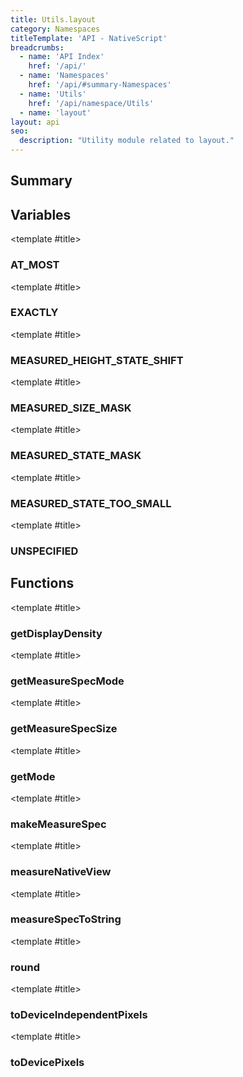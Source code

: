 ```yaml
---
title: Utils.layout
category: Namespaces
titleTemplate: 'API - NativeScript'
breadcrumbs:
  - name: 'API Index'
    href: '/api/'
  - name: 'Namespaces'
    href: '/api/#summary-Namespaces'
  - name: 'Utils'
    href: '/api/namespace/Utils'
  - name: 'layout'
layout: api
seo:
  description: "Utility module related to layout."
---
```


<!-- This page is auto generated, do not edit manually. -->
<!-- Run "yarn generate:api-docs" to regenerate -->

<script setup lang="ts">
  import { provide } from "vue";
  import API_DATA from "./Utils-layout.data.json";
  
  provide('API_DATA', API_DATA);
</script>

<APIRefHierarchy v-once />

<APIRefComment commentBase64="eyJibG9ja1RhZ3MiOltdLCJtb2RpZmllclRhZ3MiOnt9LCJzdW1tYXJ5IjpbeyJraW5kIjoidGV4dCIsInRleHQiOiJVdGlsaXR5IG1vZHVsZSByZWxhdGVkIHRvIGxheW91dC4ifV19" v-once />

## <Heading ignore>Summary</Heading>

<APIRefSummary v-once />

## Variables

<div class="isConst">

<APIRef for="2640" v-once>

<template #title>

### AT_MOST

</template>

</APIRef>

</div>

<div class="isConst">

<APIRef for="2639" v-once>

<template #title>

### EXACTLY

</template>

</APIRef>

</div>

<div class="isConst">

<APIRef for="2634" v-once>

<template #title>

### MEASURED_HEIGHT_STATE_SHIFT

</template>

</APIRef>

</div>

<div class="isConst">

<APIRef for="2635" v-once>

<template #title>

### MEASURED_SIZE_MASK

</template>

</APIRef>

</div>

<div class="isConst">

<APIRef for="2636" v-once>

<template #title>

### MEASURED_STATE_MASK

</template>

</APIRef>

</div>

<div class="isConst">

<APIRef for="2637" v-once>

<template #title>

### MEASURED_STATE_TOO_SMALL

</template>

</APIRef>

</div>

<div class="isConst">

<APIRef for="2638" v-once>

<template #title>

### UNSPECIFIED

</template>

</APIRef>

</div>

## Functions

<div class="">

<APIRef for="2610" v-once>

<template #title>

### getDisplayDensity

</template>

</APIRef>

</div>

<div class="">

<APIRef for="2600" v-once>

<template #title>

### getMeasureSpecMode

</template>

</APIRef>

</div>

<div class="">

<APIRef for="2603" v-once>

<template #title>

### getMeasureSpecSize

</template>

</APIRef>

</div>

<div class="">

<APIRef for="2597" v-once>

<template #title>

### getMode

</template>

</APIRef>

</div>

<div class="">

<APIRef for="2606" v-once>

<template #title>

### makeMeasureSpec

</template>

</APIRef>

</div>

<div class="">

<APIRef for="2621" v-once>

<template #title>

### measureNativeView

</template>

</APIRef>

</div>

<div class="">

<APIRef for="2631" v-once>

<template #title>

### measureSpecToString

</template>

</APIRef>

</div>

<div class="">

<APIRef for="2618" v-once>

<template #title>

### round

</template>

</APIRef>

</div>

<div class="">

<APIRef for="2615" v-once>

<template #title>

### toDeviceIndependentPixels

</template>

</APIRef>

</div>

<div class="">

<APIRef for="2612" v-once>

<template #title>

### toDevicePixels

</template>

</APIRef>

</div>
